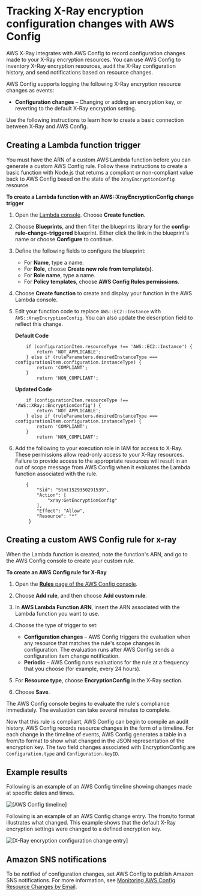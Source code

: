 # Tracking X\-Ray encryption configuration changes with AWS Config<a name="xray-api-config"></a>

AWS X\-Ray integrates with AWS Config to record configuration changes made to your X\-Ray encryption resources\. You can use AWS Config to inventory X\-Ray encryption resources, audit the X\-Ray configuration history, and send notifications based on resource changes\.

AWS Config supports logging the following X\-Ray encryption resource changes as events:
+ **Configuration changes** – Changing or adding an encryption key, or reverting to the default X\-Ray encryption setting\.

Use the following instructions to learn how to create a basic connection between X\-Ray and AWS Config\. 

## Creating a Lambda function trigger<a name="LambdaFunctionTrigger"></a>

You must have the ARN of a custom AWS Lambda function before you can generate a custom AWS Config rule\. Follow these instructions to create a basic function with Node\.js that returns a compliant or non\-compliant value back to AWS Config based on the state of the `XrayEncryptionConfig` resource\.

**To create a Lambda function with an AWS::XrayEncryptionConfig change trigger**

1. Open the [Lambda console](https://console.aws.amazon.com/lambda/home)\. Choose **Create function**\.

1. Choose **Blueprints**, and then filter the blueprints library for the **config\-rule\-change\-triggered** blueprint\. Either click the link in the blueprint's name or choose **Configure** to continue\.

1. Define the following fields to configure the blueprint:
   + For **Name**, type a name\.
   + For **Role**, choose **Create new role from template\(s\)**\.
   + For **Role name**, type a name\.
   + For **Policy templates**, choose **AWS Config Rules permissions**\.

1. Choose **Create function** to create and display your function in the AWS Lambda console\.

1. Edit your function code to replace `AWS::EC2::Instance` with `AWS::XrayEncryptionConfig`\. You can also update the description field to reflect this change\.

   **Default Code**

   ```
       if (configurationItem.resourceType !== 'AWS::EC2::Instance') {
           return 'NOT_APPLICABLE';
       } else if (ruleParameters.desiredInstanceType === configurationItem.configuration.instanceType) {
           return 'COMPLIANT';
       }
           return 'NON_COMPLIANT';
   ```

   **Updated Code**

   ```
       if (configurationItem.resourceType !== 'AWS::XRay::EncryptionConfig') {
           return 'NOT_APPLICABLE';
       } else if (ruleParameters.desiredInstanceType === configurationItem.configuration.instanceType) {
           return 'COMPLIANT';
       }
           return 'NON_COMPLIANT';
   ```

1. Add the following to your execution role in IAM for access to X\-Ray\. These permissions allow read\-only access to your X\-Ray resources\. Failure to provide access to the appropriate resources will result in an out of scope message from AWS Config when it evaluates the Lambda function associated with the rule\.

   ```
       {
           "Sid": "Stmt1529350291539",
           "Action": [
               "xray:GetEncryptionConfig"
           ],
           "Effect": "Allow",
           "Resource": "*"
        }
   ```

## Creating a custom AWS Config rule for x\-ray<a name="ConfigRule"></a>

When the Lambda function is created, note the function's ARN, and go to the AWS Config console to create your custom rule\. 

**To create an AWS Config rule for X\-Ray**

1. Open the [**Rules** page of the AWS Config console](https://console.aws.amazon.com/config/home#/rules/view)\.

1. Choose **Add rule**, and then choose **Add custom rule**\.

1. In **AWS Lambda Function ARN**, insert the ARN associated with the Lambda function you want to use\.

1. Choose the type of trigger to set:
   + **Configuration changes** – AWS Config triggers the evaluation when any resource that matches the rule's scope changes in configuration\. The evaluation runs after AWS Config sends a configuration item change notification\.
   + **Periodic** – AWS Config runs evaluations for the rule at a frequency that you choose \(for example, every 24 hours\)\.

1. For **Resource type**, choose **EncryptionConfig** in the X\-Ray section\.

1. Choose ****Save****\.

The AWS Config console begins to evaluate the rule's compliance immediately\. The evaluation can take several minutes to complete\.

Now that this rule is compliant, AWS Config can begin to compile an audit history\. AWS Config records resource changes in the form of a timeline\. For each change in the timeline of events, AWS Config generates a table in a from/to format to show what changed in the JSON representation of the encryption key\. The two field changes associated with EncryptionConfig are `Configuration.type` and `Configuration.keyID`\.

## Example results<a name="Examples"></a>

Following is an example of an AWS Config timeline showing changes made at specific dates and times\.

![\[AWS Config timeline\]](http://docs.aws.amazon.com/xray/latest/devguide/images/ConfigTimeline.png)

Following is an example of an AWS Config change entry\. The from/to format illustrates what changed\. This example shows that the default X\-Ray encryption settings were changed to a defined encryption key\.

![\[X-Ray encryption configuration change entry\]](http://docs.aws.amazon.com/xray/latest/devguide/images/ConfigChanges.png)

## Amazon SNS notifications<a name="SNSNotifs"></a>

To be notified of configuration changes, set AWS Config to publish Amazon SNS notifications\. For more information, see [Monitoring AWS Config Resource Changes by Email](https://docs.aws.amazon.com/config/latest/developerguide/monitoring-resource-changes-by-email.html)\.